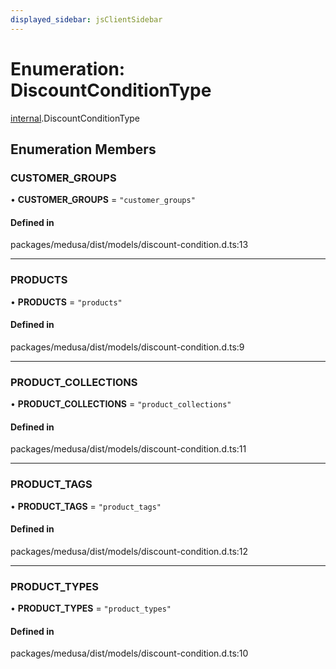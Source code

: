 ```yaml
---
displayed_sidebar: jsClientSidebar
---
```


# Enumeration: DiscountConditionType

[internal](../modules/internal-3.md).DiscountConditionType

## Enumeration Members

### CUSTOMER\_GROUPS

• **CUSTOMER\_GROUPS** = ``"customer_groups"``

#### Defined in

packages/medusa/dist/models/discount-condition.d.ts:13

___

### PRODUCTS

• **PRODUCTS** = ``"products"``

#### Defined in

packages/medusa/dist/models/discount-condition.d.ts:9

___

### PRODUCT\_COLLECTIONS

• **PRODUCT\_COLLECTIONS** = ``"product_collections"``

#### Defined in

packages/medusa/dist/models/discount-condition.d.ts:11

___

### PRODUCT\_TAGS

• **PRODUCT\_TAGS** = ``"product_tags"``

#### Defined in

packages/medusa/dist/models/discount-condition.d.ts:12

___

### PRODUCT\_TYPES

• **PRODUCT\_TYPES** = ``"product_types"``

#### Defined in

packages/medusa/dist/models/discount-condition.d.ts:10
